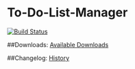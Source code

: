 To-Do-List-Manager
==================
[![Build Status](https://travis-ci.org/computerfr33k/To-Do-List-Manager.png?branch=master)](https://travis-ci.org/computerfr33k/To-Do-List-Manager)

##Downloads:
[Available Downloads](https://github.com/computerfr33k/To-Do-List-Manager/wiki/Downloads)

##Changelog:
[History](https://github.com/computerfr33k/To-Do-List-Manager/wiki/Changelog)
